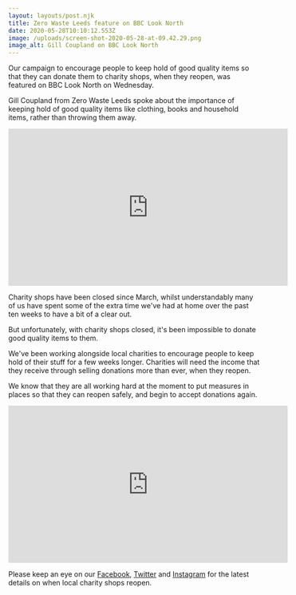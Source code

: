 ```yaml
---
layout: layouts/post.njk
title: Zero Waste Leeds feature on BBC Look North
date: 2020-05-28T10:10:12.553Z
image: /uploads/screen-shot-2020-05-28-at-09.42.29.png
image_alt: Gill Coupland on BBC Look North
---
```

Our campaign to encourage people to keep hold of good quality items so that they can donate them to charity shops, when they reopen, was featured on BBC Look North on Wednesday.

Gill Coupland from Zero Waste Leeds spoke about the importance of keeping hold of good quality items like clothing, books and household items, rather than throwing them away.

<iframe width="560" height="315" src="https://www.youtube.com/embed/nWG_sdFUEII" frameborder="0" allow="accelerometer; autoplay; encrypted-media; gyroscope; picture-in-picture" allowfullscreen></iframe>

Charity shops have been closed since March, whilst understandably many of us have spent some of the extra time we've had at home over the past ten weeks to have a bit of a clear out.

But unfortunately, with charity shops closed, it's been impossible to donate good quality items to them.

We've been working alongside local charities to encourage people to keep hold of their stuff for a few weeks longer.  Charities will need the income that they receive through selling donations more than ever, when they reopen.

We know that they are all working hard at the moment to put measures in places so that they can reopen safely, and begin to accept donations again.  

<iframe width="560" height="315" src="https://www.youtube.com/embed/J0rOTGA8q80" frameborder="0" allow="accelerometer; autoplay; encrypted-media; gyroscope; picture-in-picture" allowfullscreen></iframe>

Please keep an eye on our [Facebook](https://www.facebook.com/zerowasteleeds/), [Twitter](https://twitter.com/zerowasteleeds) and [Instagram](https://www.instagram.com/zerowasteleeds/) for the latest details on when local charity shops reopen.